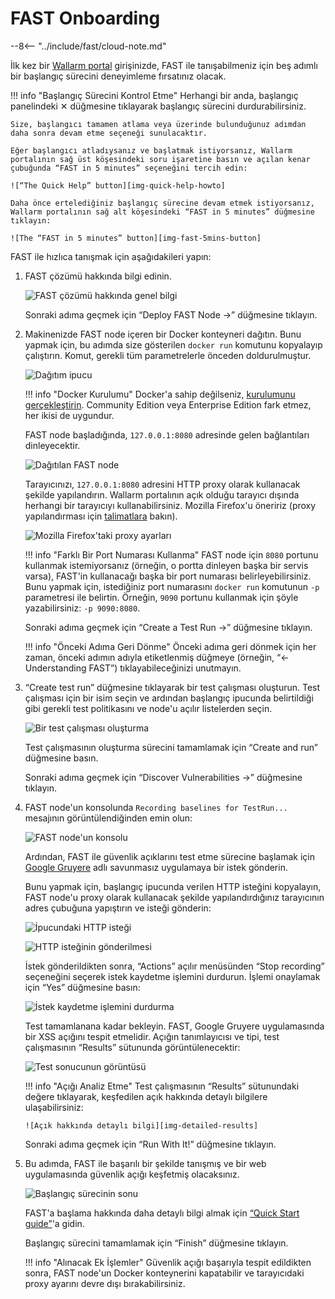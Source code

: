 [img-quick-help-howto]:     ../../images/fast/onboarding/common/1-quick-help.png
[img-fast-5mins-button]:    ../../images/fast/onboarding/common/2-fast-in-5mins.png
[img-intro]:                ../../images/fast/onboarding/common/3-intro.png
[img-deploy]:               ../../images/fast/onboarding/common/4-deploy.png
[img-cont-deployed]:        ../../images/fast/onboarding/common/5-cont-deployed.png
[img-ff-proxy-settings]:    ../../images/fast/onboarding/common/6-ff-proxy.png
[img-create-testrun]:       ../../images/fast/onboarding/common/7-create-testrun.png
[img-recording]:            ../../images/fast/onboarding/common/8-check-recording.png
[img-http-request]:         ../../images/fast/onboarding/common/9-request.png
[img-gruyere-app]:          ../../images/fast/onboarding/common/10-gruyere-app.png
[img-stop-recording]:       ../../images/fast/onboarding/common/11-stop-recording.png
[img-results]:              ../../images/fast/onboarding/common/12-detected-vuln.png
[img-detailed-results]:     ../../images/fast/onboarding/common/13-vuln-details.png
[img-finish]:               ../../images/fast/onboarding/common/14-finish.png

[link-wl-portal]:           https://us1.my.wallarm.com
[link-docker-install-docs]: https://docs.docker.com/install/overview/
[link-firefox-proxy]:       https://support.mozilla.org/en-US/kb/connection-settings-firefox
[link-gruyere-app]:         http://google-gruyere.appspot.com/
[link-qsg]:                 ../qsg/deployment-options.md

# FAST Onboarding

--8<-- "../include/fast/cloud-note.md"

İlk kez bir [Wallarm portal][link-wl-portal] girişinizde, FAST ile tanışabilmeniz için beş adımlı bir başlangıç sürecini deneyimleme fırsatınız olacak.

!!! info "Başlangıç Sürecini Kontrol Etme"
    Herhangi bir anda, başlangıç panelindeki ✕ düğmesine tıklayarak başlangıç sürecini durdurabilirsiniz.
    
    Size, başlangıcı tamamen atlama veya üzerinde bulunduğunuz adımdan daha sonra devam etme seçeneği sunulacaktır.
    
    Eğer başlangıcı atladıysanız ve başlatmak istiyorsanız, Wallarm portalının sağ üst köşesindeki soru işaretine basın ve açılan kenar çubuğunda “FAST in 5 minutes” seçeneğini tercih edin:
    
    ![“The Quick Help” button][img-quick-help-howto]
    
    Daha önce ertelediğiniz başlangıç sürecine devam etmek istiyorsanız, Wallarm portalının sağ alt köşesindeki “FAST in 5 minutes” düğmesine tıklayın:
    
    ![The “FAST in 5 minutes” button][img-fast-5mins-button]

FAST ile hızlıca tanışmak için aşağıdakileri yapın:
1.  FAST çözümü hakkında bilgi edinin.
    
    ![FAST çözümü hakkında genel bilgi][img-intro]
    
    Sonraki adıma geçmek için “Deploy FAST Node →” düğmesine tıklayın.
    
2.  Makinenizde FAST node içeren bir Docker konteyneri dağıtın. Bunu yapmak için, bu adımda size gösterilen `docker run` komutunu kopyalayıp çalıştırın. Komut, gerekli tüm parametrelerle önceden doldurulmuştur.
    
    ![Dağıtım ipucu][img-deploy]
    
    !!! info "Docker Kurulumu"
        Docker'a sahip değilseniz, [kurulumunu gerçekleştirin][link-docker-install-docs]. Community Edition veya Enterprise Edition fark etmez, her ikisi de uygundur.
    
    FAST node başladığında, `127.0.0.1:8080` adresinde gelen bağlantıları dinleyecektir.
    
    ![Dağıtılan FAST node][img-cont-deployed]

    Tarayıcınızı, `127.0.0.1:8080` adresini HTTP proxy olarak kullanacak şekilde yapılandırın. Wallarm portalının açık olduğu tarayıcı dışında herhangi bir tarayıcıyı kullanabilirsiniz. Mozilla Firefox'u öneririz (proxy yapılandırması için [talimatlara][link-firefox-proxy] bakın).
    
    ![Mozilla Firefox'taki proxy ayarları][img-ff-proxy-settings]
    
    !!! info "Farklı Bir Port Numarası Kullanma"
        FAST node için `8080` portunu kullanmak istemiyorsanız (örneğin, o portta dinleyen başka bir servis varsa), FAST'in kullanacağı başka bir port numarası belirleyebilirsiniz. Bunu yapmak için, istediğiniz port numarasını `docker run` komutunun `-p` parametresi ile belirtin. Örneğin, `9090` portunu kullanmak için şöyle yazabilirsiniz: `-p 9090:8080`.
    
    Sonraki adıma geçmek için “Create a Test Run →” düğmesine tıklayın.
    
    !!! info "Önceki Adıma Geri Dönme"
        Önceki adıma geri dönmek için her zaman, önceki adımın adıyla etiketlenmiş düğmeye (örneğin, “← Understanding FAST”) tıklayabileceğinizi unutmayın.
   
3.  “Create test run” düğmesine tıklayarak bir test çalışması oluşturun. Test çalışması için bir isim seçin ve ardından başlangıç ipucunda belirtildiği gibi gerekli test politikasını ve node'u açılır listelerden seçin.
    
    ![Bir test çalışması oluşturma][img-create-testrun]
    
    Test çalışmasının oluşturma sürecini tamamlamak için “Create and run” düğmesine basın.
    
    Sonraki adıma geçmek için “Discover Vulnerabilities →” düğmesine tıklayın.
    
4.  FAST node'un konsolunda `Recording baselines for TestRun...` mesajının görüntülendiğinden emin olun:
    
    ![FAST node'un konsolu][img-recording]
    
    Ardından, FAST ile güvenlik açıklarını test etme sürecine başlamak için [Google Gruyere][link-gruyere-app] adlı savunmasız uygulamaya bir istek gönderin.
    
    Bunu yapmak için, başlangıç ipucunda verilen HTTP isteğini kopyalayın, FAST node'u proxy olarak kullanacak şekilde yapılandırdığınız tarayıcının adres çubuğuna yapıştırın ve isteği gönderin:
    
    ![İpucundaki HTTP isteği][img-http-request]
    
    ![HTTP isteğinin gönderilmesi][img-gruyere-app]
    
    İstek gönderildikten sonra, “Actions” açılır menüsünden “Stop recording” seçeneğini seçerek istek kaydetme işlemini durdurun. İşlemi onaylamak için “Yes” düğmesine basın:
    
    ![İstek kaydetme işlemini durdurma][img-stop-recording]
    
    Test tamamlanana kadar bekleyin. FAST, Google Gruyere uygulamasında bir XSS açığını tespit etmelidir. Açığın tanımlayıcısı ve tipi, test çalışmasının “Results” sütununda görüntülenecektir:
    
    ![Test sonucunun görüntüsü][img-results]
    
    !!! info "Açığı Analiz Etme"
        Test çalışmasının “Results” sütunundaki değere tıklayarak, keşfedilen açık hakkında detaylı bilgilere ulaşabilirsiniz:
        
        ![Açık hakkında detaylı bilgi][img-detailed-results]
    
    Sonraki adıma geçmek için “Run With It!” düğmesine tıklayın.
    
5.  Bu adımda, FAST ile başarılı bir şekilde tanışmış ve bir web uygulamasında güvenlik açığı keşfetmiş olacaksınız.
    
    ![Başlangıç sürecinin sonu][img-finish]
    
    FAST'a başlama hakkında daha detaylı bilgi almak için [“Quick Start guide”][link-qsg]'a gidin.
    
    Başlangıç sürecini tamamlamak için “Finish” düğmesine tıklayın.
    
    !!! info "Alınacak Ek İşlemler"
        Güvenlik açığı başarıyla tespit edildikten sonra, FAST node'un Docker konteynerini kapatabilir ve tarayıcıdaki proxy ayarını devre dışı bırakabilirsiniz.